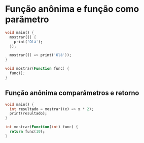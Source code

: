 # Função anônima e função como parâmetro

```dart
void main() {
  mostrar(() {
    print('Olá');
  });

  mostrar(() => print('Olá'));
}

void mostrar(Function func) {
  func();
}
```

## Função anônima comparâmetros e retorno

```dart
void main() {
  int resultado = mostrar((x) => x * 2);
  print(resultado);
}

int mostrar(Function(int) func) {
  return func(10);
}
```
